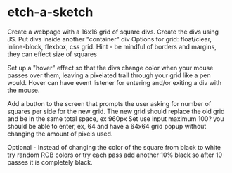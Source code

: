 # etch-a-sketch

Create a webpage with a 16x16 grid of square divs.
    Create the divs using JS.
    Put divs inside another "container" div
    Options for grid: float/clear, inline-block, flexbox, css grid.
    Hint - be mindful of borders and margins, they can effect size of squares

Set up a "hover" effect so that the divs change color when your mouse passes over them, leaving a pixelated trail through your grid like a pen would. 
    Hover can have event listener for entering and/or exiting a div with the mouse.

Add a button to the screen that prompts the user asking for number of squares per side for the new grid.
    The new grid should replace the old grid and be in the same total space, ex 960px
    Set use input maximum 100?
    you should be able to enter, ex, 64 and have a 64x64 grid popup without changing the amount of pixels used.

Optional - Instead of changing the color of the square from black to white try random RGB colors
    or try each pass add another 10% black so after 10 passes it is completely black.